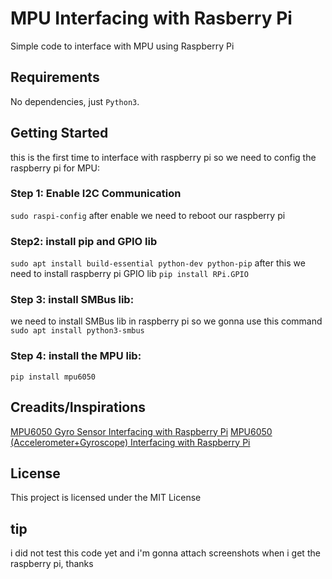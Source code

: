 # MPU Interfacing with Rasberry Pi
Simple code to interface with MPU using Raspberry Pi

## Requirements
No dependencies, just `Python3`.

## Getting Started
this is the first time to interface with raspberry pi so we need to config the raspberry pi for MPU:
 
### Step 1: Enable I2C Communication
```sudo raspi-config```
after enable we need to reboot our raspberry pi

### Step2: install pip and GPIO lib
```sudo apt install build-essential python-dev python-pip```
after this we need to install raspberry pi GPIO lib
```pip install RPi.GPIO```

### Step 3: install SMBus lib:
we need to install SMBus lib in raspberry pi so we gonna use this command
 ```sudo apt install python3-smbus```

### Step 4: install the MPU lib:
```pip install mpu6050```

## Creadits/Inspirations
[MPU6050 Gyro Sensor Interfacing with Raspberry Pi](https://circuitdigest.com/microcontroller-projects/mpu6050-gyro-sensor-interfacing-with-raspberry-pi)
[MPU6050 (Accelerometer+Gyroscope) Interfacing with Raspberry Pi](https://www.electronicwings.com/raspberry-pi/mpu6050-accelerometergyroscope-interfacing-with-raspberry-pi)

## License
This project is licensed under the MIT License 

## tip
i did not test this code yet and i'm gonna attach screenshots when i get the raspberry pi, thanks
